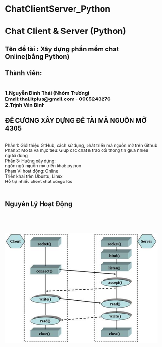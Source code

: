 # ChatClientServer_Python
<h1>
Chat Client &amp; Server (Python)
</h1>

<h2>
Tên đề tài : Xây dựng phần mềm chat Online(bằng Python) 
</h2>

<h2>
Thành viên:
</h2>

<h3>
<br>1.Nguyễn Đình Thái (Nhóm Trưởng) Email:thai.itplus@gmail.com - 0985243276 
<br>2.Trịnh Văn Bình
<h3>

<h2>
ĐỀ CƯƠNG XÂY DỰNG ĐỀ TÀI MÃ NGUỒN MỞ 4305 
</h2>

<p>
	<br>Phần 1: Giới thiệu GitHub, cách sử dụng, phát triển mã nguồn mở trên Github
	<br>Phần 2: Mô tả và mục tiêu: Giúp các chat & trao đổi thông tin giữa nhiều người dùng
	<br>Phần 3: Hướng xây dựng:
	<br>	ngôn ngữ nguồn mở triển khai: python
	<br>	Phạm Vi hoạt động: Online
	<br>	Triển khai trên Ubuntu, Linux
	<br>	Hỗ trợ nhiều client chat cùngc lúc
<h2>
<left><br>Nguyên Lý Hoạt Động
<h2>
<br><img src='/socket.jpg'></left>
</p>
